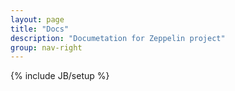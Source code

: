 ```yaml
---
layout: page
title: "Docs"
description: "Documetation for Zeppelin project"
group: nav-right
---
```

{% include JB/setup %}
